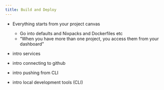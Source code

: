 ```yaml
---
title: Build and Deploy
---
```


- Everything starts from your project canvas
    - Go into defaults and Nixpacks and Dockerfiles etc
    - “When you have more than one project, you access them from your dashboard”

- intro services
- intro connecting to github
- intro pushing from CLI
- intro local development tools (CLI)